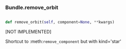 ### Bundle.remove_orbit

```py

def remove_orbit(self, component=None, **kwargs)

```



[NOT IMPLEMENTED]

Shortcut to :meth:`remove_component` but with kind='star'

